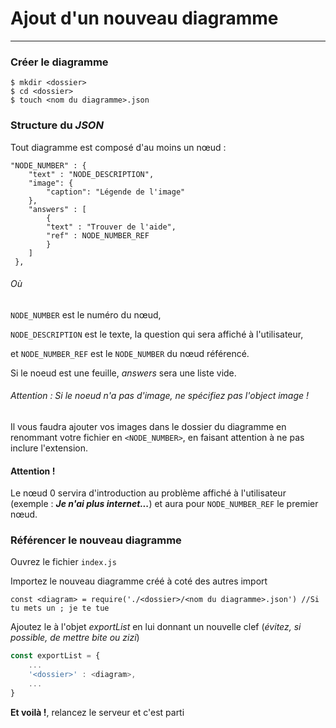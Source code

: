 # Ajout d'un nouveau diagramme 

---

### Créer le diagramme

``````
$ mkdir <dossier>
$ cd <dossier>
$ touch <nom du diagramme>.json
``````

### Structure du *JSON*

Tout diagramme est composé d'au moins un nœud :  

``````
"NODE_NUMBER" : {
	"text" : "NODE_DESCRIPTION",
    "image": {
    	"caption": "Légende de l'image"
    },
    "answers" : [
        {
        "text" : "Trouver de l'aide",
        "ref" : NODE_NUMBER_REF
        }
 	]
 },	
``````

###### Où 

`NODE_NUMBER` est le numéro du nœud, 

`NODE_DESCRIPTION` est le texte, la question qui sera affiché à l'utilisateur,

et `NODE_NUMBER_REF` est le `NODE_NUMBER` du nœud référencé. 

Si le noeud est une feuille, *answers* sera une liste vide.

###### Attention : Si le noeud n'a pas d'image, ne spécifiez pas l'object *image* ! 

Il vous faudra ajouter vos images dans le dossier du diagramme en renommant votre fichier en `<NODE_NUMBER>`, en faisant attention à ne pas inclure l'extension.

#### Attention !

Le nœud 0 servira d'introduction au problème affiché à l'utilisateur (exemple : ***Je n'ai plus internet...***) et aura pour `NODE_NUMBER_REF`  le premier nœud. 

### Référencer le nouveau diagramme

Ouvrez le fichier `index.js`

Importez le nouveau diagramme créé à coté des autres import

``````react
const <diagram> = require('./<dossier>/<nom du diagramme>.json') //Si tu mets un ; je te tue
``````

Ajoutez le à l'objet *exportList* en lui donnant un nouvelle clef (*évitez, si possible, de mettre bite ou zizi*)

``````javascript
const exportList = {
    ...
    '<dossier>' : <diagram>,
	...
}
``````

**Et voilà !**, relancez le serveur et c'est parti